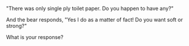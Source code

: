 "There was only single ply toilet paper. Do you happen to have any?"

And the bear responds, "Yes I do as a matter of fact! Do you want 
soft or strong?"

What is your response?
